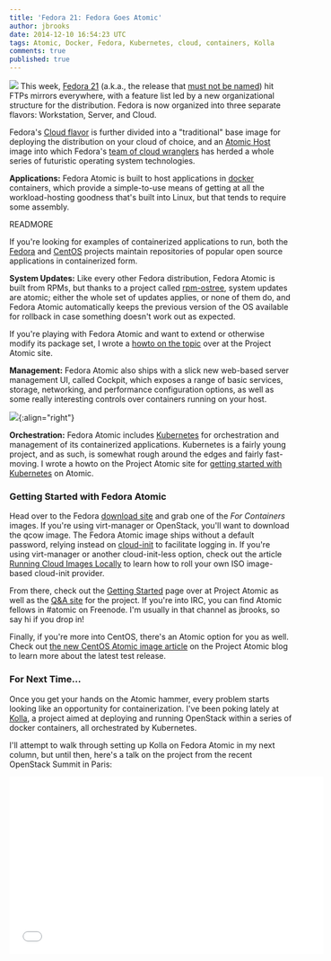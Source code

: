 ```yaml
---
title: 'Fedora 21: Fedora Goes Atomic'
author: jbrooks
date: 2014-12-10 16:54:23 UTC
tags: Atomic, Docker, Fedora, Kubernetes, cloud, containers, Kolla
comments: true
published: true
---
```


![](blog/boxes.jpg) This week, [Fedora 21](https://getfedora.org/) (a.k.a., the release that [must not be named](http://www.eweek.com/enterprise-apps/nameless-fedora-21-linux-is-an-opportunity-for-growth.html)) hit FTPs mirrors everywhere, with a feature list led by a new organizational structure for the distribution. Fedora is now organized into three separate flavors: Workstation, Server, and Cloud.

Fedora's [Cloud flavor](https://getfedora.org/en/cloud/) is further divided into a "traditional" base image for deploying the distribution on your cloud of choice, and an [Atomic Host](http://www.projectatomic.io/) image into which Fedora's [team of cloud wranglers](http://fedoraproject.org/wiki/Cloud_SIG) has herded a whole series of futuristic operating system technologies.

**Applications:** Fedora Atomic is built to host applications in [docker](https://www.docker.com/whatisdocker/) containers, which provide a simple-to-use means of getting at all the workload-hosting goodness that's built into Linux, but that tends to require some assembly. 

READMORE

If you're looking for examples of containerized applications to run, both the [Fedora](https://github.com/fedora-cloud/Fedora-Dockerfiles) and [CentOS](https://github.com/CentOS/CentOS-Dockerfiles) projects maintain repositories of popular open source applications in containerized form. 

**System Updates:** Like every other Fedora distribution, Fedora Atomic is built from RPMs, but thanks to a project called [rpm-ostree](http://www.projectatomic.io/docs/os-updates/), system updates are atomic; either the whole set of updates applies, or none of them do, and Fedora Atomic automatically keeps the previous version of the OS available for rollback in case something doesn't work out as expected.

If you're playing with Fedora Atomic and want to extend or otherwise modify its package set, I wrote a [howto on the topic](http://www.projectatomic.io/blog/2014/11/build-your-own-atomic-updates/) over at the Project Atomic site.

**Management:** Fedora Atomic also ships with a slick new web-based server management UI, called Cockpit, which exposes a range of basic services, storage, networking, and performance configuration options, as well as some really interesting controls over containers running on your host.

![](blog/cockpit1.jpg){:align="right"}

**Orchestration:** Fedora Atomic includes [Kubernetes](http://kubernetes.io/) for orchestration and management of its containerized applications. Kubernetes is a fairly young project, and as such, is somewhat rough around the edges and fairly fast-moving. I wrote a howto on the Project Atomic site for [getting started with Kubernetes](http://www.projectatomic.io/blog/2014/11/testing-kubernetes-with-an-atomic-host/) on Atomic.

### Getting Started with Fedora Atomic

Head over to the Fedora [download site](https://getfedora.org/en/cloud/download/) and grab one of the *For Containers* images. If you're using virt-manager or OpenStack, you'll want to download the qcow image. The Fedora Atomic image ships without a default password, relying instead on [cloud-init](http://cloudinit.readthedocs.org/en/latest/) to facilitate logging in. If you're using virt-manager or another cloud-init-less option, check out the article [Running Cloud Images Locally](https://www.technovelty.org/linux/running-cloud-images-locally.html) to learn how to roll your own ISO image-based cloud-init provider.

From there, check out the [Getting Started](http://www.projectatomic.io/download/) page over at Project Atomic as well as the [Q&A site](http://ask.projectatomic.io/en/questions/) for the project. If you're into IRC, you can find Atomic fellows in #atomic on Freenode. I'm usually in that channel as jbrooks, so say hi if you drop in!

Finally, if you're more into CentOS, there's an Atomic option for you as well. Check out [the new CentOS Atomic image article](http://www.projectatomic.io/blog/2014/12/new-centos-atomic-image-updated-centos-containers-and-freeipa-4-1-2/) on the Project Atomic blog to learn more about the latest test release.

### For Next Time...

Once you get your hands on the Atomic hammer, every problem starts looking like an opportunity for containerization. I've been poking lately at [Kolla](https://github.com/stackforge/kolla), a project aimed at deploying and running OpenStack within a series of docker containers, all orchestrated by Kubernetes.

I'll attempt to walk through setting up Kolla on Fedora Atomic in my next column, but until then, here's a talk on the project from the recent OpenStack Summit in Paris:

<iframe width="560" height="315" src="//www.youtube.com/embed/rZBkCovEIZI" frameborder="0" allowfullscreen></iframe>